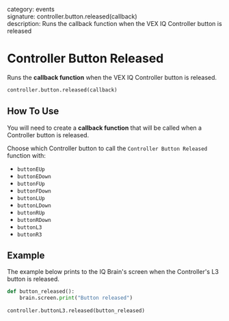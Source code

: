 category: events  
signature: controller.button.released(callback)  
description: Runs the callback function when the VEX IQ Controller button is released  

# Controller Button Released

Runs the **callback function** when the VEX IQ Controller button is released.

```python
controller.button.released(callback)
```

## How To Use

You will need to create a **callback function** that will be called when a Controller button is released.

Choose which Controller button to call the `Controller Button Released` function with:

* `buttonEUp`
* `buttonEDown`
* `buttonFUp`
* `buttonFDown`
* `buttonLUp`
* `buttonLDown`
* `buttonRUp`
* `buttonRDown`
* `buttonL3`
* `buttonR3`

## Example

The example below prints to the IQ Brain's screen when the Controller's L3 button is released.

```python
def button_released():
    brain.screen.print("Button released")
    
controller.buttonL3.released(button_released)
```

<advanced>
</advanced>